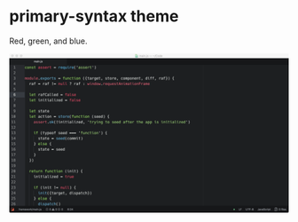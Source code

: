 # primary-syntax theme

Red, green, and blue.

![screenshot of the theme](https://raw.githubusercontent.com/erickmerchant/primary-syntax/master/screenshot.png)
